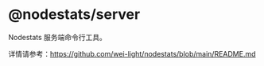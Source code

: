 # @nodestats/server

Nodestats 服务端命令行工具。

详情请参考：https://github.com/wei-light/nodestats/blob/main/README.md